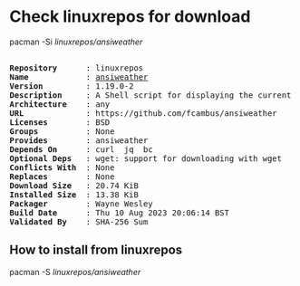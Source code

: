 # Check linuxrepos for download

pacman -Si *linuxrepos/ansiweather*

<div class="highlight"><pre class="highlight"><text>
<b>Repository</b>      : linuxrepos
<b>Name</b>            : <a href="../../x86_64/ansiweather-1.19.0-2-any.pkg.tar.zst">ansiweather</a>
<b>Version</b>         : 1.19.0-2
<b>Description</b>     : A Shell script for displaying the current weather conditions in your terminal, with support for ANSI colors and Unicode symbols.
<b>Architecture</b>    : any
<b>URL</b>             : https://github.com/fcambus/ansiweather
<b>Licenses</b>        : BSD
<b>Groups</b>          : None
<b>Provides</b>        : ansiweather
<b>Depends On</b>      : curl  jq  bc
<b>Optional Deps</b>   : wget: support for downloading with wget
<b>Conflicts With</b>  : None
<b>Replaces</b>        : None
<b>Download Size</b>   : 20.74 KiB
<b>Installed Size</b>  : 13.38 KiB
<b>Packager</b>        : Wayne Wesley <wayne6324@gmail.com>
<b>Build Date</b>      : Thu 10 Aug 2023 20:06:14 BST
<b>Validated By</b>    : SHA-256 Sum
</text></pre></div>

## How to install from linuxrepos

pacman -S *linuxrepos/ansiweather*
